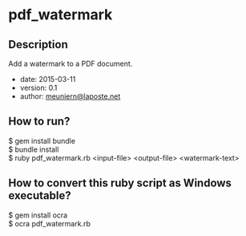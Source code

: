 # pdf_watermark

## Description

Add a watermark to a PDF document.

- date:     2015-03-11
- version:  0.1
- author:   meuniern@laposte.net

## How to run?

$ gem install bundle  
$ bundle install  
$ ruby pdf_watermark.rb &lt;input-file&gt; &lt;output-file&gt; &lt;watermark-text&gt;

## How to convert this ruby script as Windows executable?

$ gem install ocra  
$ ocra pdf_watermark.rb
